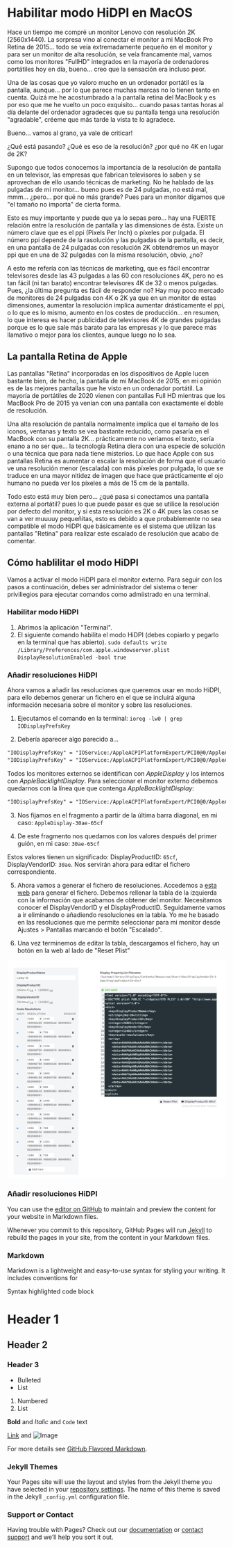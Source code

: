 # Habilitar modo HiDPI en MacOS

Hace un tiempo me compré un monitor Lenovo con resolución 2K (2560x1440). La sorpresa vino al conectar el monitor a mi MacBook Pro Retina de 2015... todo se veía extremadamente pequeño en el monitor y para ser un monitor de alta resolución, se veía francamente mal, vamos como los monitores "FullHD" integrados en la mayoría de ordenadores portátiles hoy en día, bueno... creo que la sensación era incluso peor. 

Una de las cosas que yo valoro mucho en un ordenador portátil es la pantalla, aunque... por lo que parece muchas marcas no lo tienen tanto en cuenta. Quizá me he acostumbrado a la pantalla retina del MacBook y es por eso que me he vuelto un poco exquisito... cuando pasas tantas horas al día delante del ordenador agradeces que su pantalla tenga una resolución "agradable", créeme que más tarde la vista te lo agradece.

Bueno... vamos al grano, ya vale de criticar!

¿Qué está pasando? ¿Qué es eso de la resolución? ¿por qué no 4K en lugar de 2K?

Supongo que todos conocemos la importancia de la resolución de pantalla en un televisor, las empresas que fabrican televisores lo saben y se aprovechan de ello usando técnicas de marketing. No he hablado de las pulgadas de mi monitor... bueno pues es de 24 pulgadas, no está mal, mmm... ¿pero... por qué no más grande? Pues para un monitor digamos que "el tamaño no importa" de cierta forma.

Esto es muy importante y puede que ya lo sepas pero... hay una FUERTE relación entre la resolución de pantalla y las dimensiones de ésta. Existe un número clave que es el ppi (Pixels Per Inch) o píxeles por pulgada. El número ppi depende de la rasolución y las pulgadas de la pantalla, es decir, en una pantalla de 24 pulgadas con resolución 2K obtendremos un mayor ppi que en una de 32 pulgadas con la misma resolución, obvio, ¿no? 

A esto me refería con las técnicas de marketing, que es fácil encontrar televisores desde las 43 pulgadas a las 60 con resoluciones 4K, pero no es tan fácil (ni tan barato) encontrar televisores 4K de 32 o menos pulgadas. Pues, ¿la última pregunta es fácil de responder no? Hay muy poco mercado de monitores de 24 pulgadas con 4K o 2K ya que en un monitor de estas dimensiones, aumentar la resolución implica aumentar drásticamente el ppi, o lo que es lo mismo, aumento en los costes de producción... en resumen, lo que interesa es hacer publicidad de televisores 4K de grandes pulgadas porque es lo que sale más barato para las empresas y lo que parece más llamativo o mejor para los clientes, aunque luego no lo sea.


## La pantalla Retina de Apple

Las pantallas "Retina" incorporadas en los dispositivos de Apple lucen bastante bien, de hecho, la pantalla de mi MacBook de 2015, en mi opinión es de las mejores pantallas que he visto en un ordenador portátil. La mayoría de portátiles de 2020 vienen con pantallas Full HD mientras que los MacBook Pro de 2015 ya venían con una pantalla con exactamente el doble de resolución. 

Una alta resolución de pantalla normalmente implica que el tamaño de los iconos, ventanas y texto se vea bastante reducido, como pasaría en el MacBook con su pantalla 2K... prácticamente no veríamos el texto, sería enano a no ser que... la tecnología Retina diera con una especie de solución o una técnica que para nada tiene misterios. Lo que hace Apple con sus pantallas Retina es aumentar o escalar la resolución de forma que el usuario ve una resolución menor (escalada) con más píxeles por pulgada, lo que se traduce en una mayor nitidez de imagen que hace que prácticamente el ojo humano no pueda ver los píxeles a más de 15 cm de la pantalla. 

Todo esto está muy bien pero... ¿qué pasa si conectamos una pantalla externa al portátil? pues lo que puede pasar es que se utilice la resolución por defecto del monitor, y si esta resolución es 2K o 4K pues las cosas se van a ver muuuuy pequeñitas, esto es debido a que probablemente no sea compatible el modo HiDPI que básicamente es el sistema que utilizan las pantallas "Retina" para realizar este escalado de resolución que acabo de comentar.


## Cómo hablilitar el modo HiDPI

Vamos a activar el modo HiDPI para el monitor externo. Para seguir con los pasos a continuación, debes ser administrador del sistema o tener priviliegios para ejecutar comandos como admiistrado en una terminal.

### Habilitar modo HiDPI
1) Abrimos la aplicación "Terminal".
2) El siguiente comando habilita el modo HiDPI (debes copiarlo y pegarlo en la terminal que has abierto).
`sudo defaults write /Library/Preferences/com.apple.windowserver.plist DisplayResolutionEnabled -bool true`

### Añadir resoluciones HiDPI
Ahora vamos a añadir las resoluciones que queremos usar en modo HiDPI, para ello debemos generar un fichero en el que se incluirá alguna información necesaria sobre el monitor y sobre las resoluciones. 

1) Ejecutamos el comando en la terminal:
`ioreg -lw0 | grep IODisplayPrefsKey`

2) Debería aparecer algo parecido a...
```markdown
"IODisplayPrefsKey" = "IOService:/AppleACPIPlatformExpert/PCI0@0/AppleACPIPCI/IGPU@2/AppleIntelFramebuffer@0/display0/AppleBacklightDisplay-610-a029"
"IODisplayPrefsKey" = "IOService:/AppleACPIPlatformExpert/PCI0@0/AppleACPIPCI/IGPU@2/AppleIntelFramebuffer@2/display0/AppleDisplay-30ae-65cf"
```

Todos los monitores externos se identifican con _AppleDisplay_ y los internos con _AppleBacklightDisplay_. Para seleccionar el monitor externo debemos quedarnos con la línea que que contenga _AppleBacklightDisplay_:
```markdown
"IODisplayPrefsKey" = "IOService:/AppleACPIPlatformExpert/PCI0@0/AppleACPIPCI/IGPU@2/AppleIntelFramebuffer@2/display0/AppleDisplay-30ae-65cf"
```
3) Nos fijamos en el fragmento a partir de la última barra diagonal, en mi caso: `AppleDisplay-30ae-65cf`

4) De este fragmento nos quedamos con los valores después del primer guión, en mi caso: `30ae-65cf`

Estos valores tienen un significado: DisplayProductID: `65cf`, DisplayVendorID: `30ae`. Nos servirán ahora para editar el fichero correspondiente.

5) Ahora vamos a generar el fichero de resoluciones. Accedemos a [esta web](https://codeclou.github.io/Display-Override-PropertyList-File-Parser-and-Generator-with-HiDPI-Support-For-Scaled-Resolutions/) para generar el fichero. Debemos rellenar la tabla de la izquierda con la información que acabamos de obtener del monitor. Necesitamos conocer el DisplayVendorID y el DisplayProductID. Seguidamente vamos a ir eliminando o añadiendo resoluciones en la tabla. Yo me he basado en las resoluciones que me permite seleccionar para mi monitor desde Ajustes > Pantallas marcando el botón "Escalado".

6) Una vez terminemos de editar la tabla, descargamos el fichero, hay un botón en la web al lado de "Reset Plist"

![Image](image-1.png)

### Añadir resoluciones HiDPI

You can use the [editor on GitHub](https://github.com/yeddar/tutorials/edit/gh-pages/index.md) to maintain and preview the content for your website in Markdown files.

Whenever you commit to this repository, GitHub Pages will run [Jekyll](https://jekyllrb.com/) to rebuild the pages in your site, from the content in your Markdown files.

### Markdown

Markdown is a lightweight and easy-to-use syntax for styling your writing. It includes conventions for





Syntax highlighted code block

# Header 1
## Header 2
### Header 3

- Bulleted
- List

1. Numbered
2. List

**Bold** and _Italic_ and `Code` text

[Link](url) and ![Image](src)


For more details see [GitHub Flavored Markdown](https://guides.github.com/features/mastering-markdown/).

### Jekyll Themes

Your Pages site will use the layout and styles from the Jekyll theme you have selected in your [repository settings](https://github.com/yeddar/tutorials/settings). The name of this theme is saved in the Jekyll `_config.yml` configuration file.

### Support or Contact

Having trouble with Pages? Check out our [documentation](https://docs.github.com/categories/github-pages-basics/) or [contact support](https://github.com/contact) and we’ll help you sort it out.
